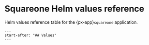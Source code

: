 ```{px-app-values} squareone
```

# Squareone Helm values reference

Helm values reference table for the {px-app}`squareone` application.

```{include} ../../../applications/squareone/README.md
---
start-after: "## Values"
---
```
